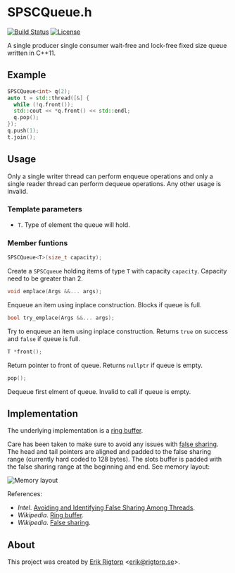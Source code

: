 # SPSCQueue.h

[![Build Status](https://travis-ci.org/rigtorp/SPSCQueue.svg?branch=master)](https://travis-ci.org/rigtorp/SPSCQueue)
[![License](https://img.shields.io/badge/license-MIT-blue.svg)](https://raw.githubusercontent.com/rigtorp/SPSCQueue/master/LICENSE)

A single producer single consumer wait-free and lock-free fixed size
queue written in C++11.

## Example

```C++
SPSCQueue<int> q(2);
auto t = std::thread([&] {
  while (!q.front());
  std::cout << *q.front() << std::endl;
  q.pop();
});
q.push(1);
t.join();
```

## Usage

Only a single writer thread can perform enqueue operations and only a
single reader thread can perform dequeue operations. Any other usage
is invalid.

### Template parameters

- `T`. Type of element the queue will hold.

### Member funtions

```cpp
SPSCQueue<T>(size_t capacity);
```

Create a `SPSCqueue` holding items of type `T` with capacity
`capacity`. Capacity need to be greater than 2.

```cpp
void emplace(Args &&... args);
```

Enqueue an item using inplace construction. Blocks if queue is full.

```cpp
bool try_emplace(Args &&... args);
```

Try to enqueue an item using inplace construction. Returns `true` on
success and `false` if queue is full.

```cpp
T *front();
```

Return pointer to front of queue. Returns `nullptr` if queue is
empty.

```cpp
pop();
```

Dequeue first elment of queue. Invalid to call if queue is empty.

## Implementation

The underlying implementation is a
[ring buffer](https://en.wikipedia.org/wiki/Circular_buffer). 

Care has been taken to make sure to avoid any issues with
[false sharing](https://en.wikipedia.org/wiki/False_sharing). The head
and tail pointers are aligned and padded to the false sharing range
(currently hard coded to 128 bytes). The slots buffer is padded with
the false sharing range at the beginning and end. See memory layout:

![Memory layout](https://github.com/rigtorp/SPSCQueue/blob/master/spsc.png)

References:

- *Intel*. [Avoiding and Identifying False Sharing Among Threads](https://software.intel.com/en-us/articles/avoiding-and-identifying-false-sharing-among-threads).
- *Wikipedia*. [Ring buffer](https://en.wikipedia.org/wiki/Circular_buffer).
- *Wikipedia*. [False sharing](https://en.wikipedia.org/wiki/False_sharing).

## About

This project was created by [Erik Rigtorp](http://rigtorp.se)
<[erik@rigtorp.se](mailto:erik@rigtorp.se)>.
